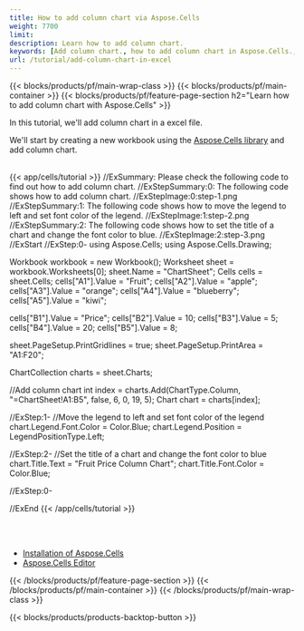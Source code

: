 ```yaml
---
title: How to add column chart via Aspose.Cells
weight: 7700
limit: 
description: Learn how to add column chart.
keywords: [Add column chart., how to add column chart in Aspose.Cells., how to add column chart using Aspose.Cells]
url: /tutorial/add-column-chart-in-excel
---
```


{{< blocks/products/pf/main-wrap-class >}}
{{< blocks/products/pf/main-container >}}
{{< blocks/products/pf/feature-page-section h2="Learn how to add column chart with Aspose.Cells" >}}

<p>
In this tutorial, we'll add column chart in a excel file.
</p>

<p>
We'll start by creating a new workbook using the <a href="https://www.nuget.org/packages/Aspose.Cells">Aspose.Cells library</a> and add column chart.
</p>

<br />
{{< app/cells/tutorial >}}
//ExSummary: Please check the following code to find out how to add column chart.
//ExStepSummary:0: The following code shows how to add column chart.
//ExStepImage:0:step-1.png
//ExStepSummary:1: The following code shows how to move the legend to left and set font color of the legend.
//ExStepImage:1:step-2.png
//ExStepSummary:2: The following code shows how to set the title of a chart and change the font color to blue.
//ExStepImage:2:step-3.png
//ExStart
//ExStep:0-
using Aspose.Cells;
using Aspose.Cells.Drawing;

Workbook workbook = new Workbook();
Worksheet sheet = workbook.Worksheets[0];
sheet.Name = "ChartSheet";
Cells cells = sheet.Cells;
cells["A1"].Value = "Fruit";
cells["A2"].Value = "apple";
cells["A3"].Value = "orange";
cells["A4"].Value = "blueberry";
cells["A5"].Value = "kiwi";

cells["B1"].Value = "Price";
cells["B2"].Value = 10;
cells["B3"].Value = 5;
cells["B4"].Value = 20;
cells["B5"].Value = 8;

sheet.PageSetup.PrintGridlines = true;
sheet.PageSetup.PrintArea = "A1:F20";

ChartCollection charts = sheet.Charts;

//Add column chart
int index = charts.Add(ChartType.Column, "=ChartSheet!A1:B5", false, 6, 0, 19, 5);
Chart chart = charts[index];

//ExStep:1-
//Move the legend to left and set font color of the legend
chart.Legend.Font.Color = Color.Blue;
chart.Legend.Position = LegendPositionType.Left;

//ExStep:2-
//Set the title of a chart and change the font color to blue
chart.Title.Text = "Fruit Price Column Chart";
chart.Title.Font.Color = Color.Blue;

//ExStep:0-

//ExEnd
{{< /app/cells/tutorial >}}
<br />

<br />
<br />
<div class="code-sample">
    <ul class="link-list">
        <li class="link-item"><a href="https://docs.aspose.com/cells/net/installation/">Installation of Aspose.Cells</a></li>
        <li class="link-item"><a href="https://products.aspose.app/cells/editor/">Aspose.Cells Editor</a></li>
    </ul>
</div>

{{< /blocks/products/pf/feature-page-section >}}
{{< /blocks/products/pf/main-container >}}
{{< /blocks/products/pf/main-wrap-class >}}

{{< blocks/products/products-backtop-button >}}